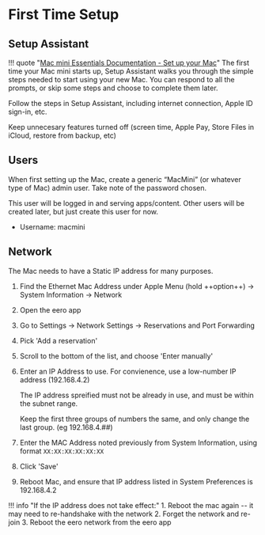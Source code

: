# First Time Setup

## Setup Assistant
!!! quote "[Mac mini Essentials Documentation - Set up your Mac](https://support.apple.com/guide/mac-mini/set-up-your-mac-apd831707cb3/mac)"
    The first time your Mac mini starts up, Setup Assistant walks you through the simple steps needed to start using your new Mac. You can respond to all the prompts, or skip some steps and choose to complete them later.

Follow the steps in Setup Assistant, including internet connection, Apple ID sign-in, etc.

Keep unnecesary features turned off (screen time, Apple Pay, Store Files in iCloud, restore from backup, etc)

## Users
When first setting up the Mac, create a generic “MacMini” (or whatever type of Mac) admin user. Take note of the password chosen.

This user will be logged in and serving apps/content. Other users will be created later, but just create this user for now. 

- Username: macmini 

## Network
The Mac needs to have a Static IP address for many purposes. 

1. Find the Ethernet Mac Address under Apple Menu (hold ++option++) -> System Information -> Network
2. Open the eero app
3. Go to Settings -> Network Settings -> Reservations and Port Forwarding
4. Pick 'Add a reservation'
5. Scroll to the bottom of the list, and choose 'Enter manually'
6. Enter an IP Address to use. For convienence, use a low-number IP address (192.168.4.2)

    The IP address spreified must not be already in use, and must be within the subnet range.
    
    Keep the first three groups of numbers the same, and only change the last group. (eg 192.168.4.##)

7. Enter the MAC Address noted previously from System Information, using format `XX:XX:XX:XX:XX:XX`
8. Click 'Save'
9. Reboot Mac, and ensure that IP address listed in System Preferences is 192.168.4.2

!!! info "If the IP address does not take effect:"
    1. Reboot the mac again -- it may need to re-handshake with the network
    2. Forget the network and re-join
    3. Reboot the eero network from the eero app
